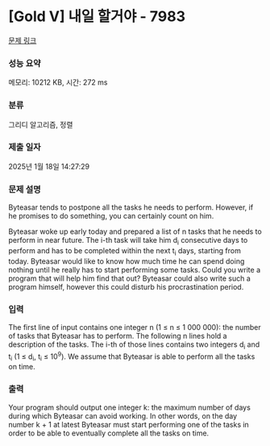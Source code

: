 # [Gold V] 내일 할거야 - 7983 

[문제 링크](https://www.acmicpc.net/problem/7983) 

### 성능 요약

메모리: 10212 KB, 시간: 272 ms

### 분류

그리디 알고리즘, 정렬

### 제출 일자

2025년 1월 18일 14:27:29

### 문제 설명

<p>Byteasar tends to postpone all the tasks he needs to perform. However, if he promises to do something, you can certainly count on him.</p>

<p>Byteasar woke up early today and prepared a list of n tasks that he needs to perform in near future. The i-th task will take him d<sub>i</sub> consecutive days to perform and has to be completed within the next t<sub>i</sub> days, starting from today. Byteasar would like to know how much time he can spend doing nothing until he really has to start performing some tasks. Could you write a program that will help him find that out? Byteasar could also write such a program himself, however this could disturb his procrastination period.</p>

### 입력 

 <p>The first line of input contains one integer n (1 ≤ n ≤ 1 000 000): the number of tasks that Byteasar has to perform. The following n lines hold a description of the tasks. The i-th of those lines contains two integers d<sub>i</sub> and t<sub>i</sub> (1 ≤ d<sub>i</sub>, t<sub>i</sub> ≤ 10<sup>9</sup>). We assume that Byteasar is able to perform all the tasks on time.</p>

### 출력 

 <p>Your program should output one integer k: the maximum number of days during which Byteasar can avoid working. In other words, on the day number k + 1 at latest Byteasar must start performing one of the tasks in order to be able to eventually complete all the tasks on time.</p>

